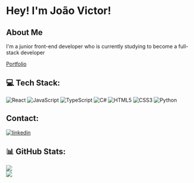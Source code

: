 # Hey! I'm João Victor!

## About Me
<p>I'm a junior front-end developer who is currently studying to become a full-stack developer</p>
<a href="https://joaochacon.dev" target="_blank">Portfolio</a>

## 💻 Tech Stack:
![React](https://img.shields.io/badge/react-%2320232a.svg?style=for-the-badge&logo=react&logoColor=%2361DAFB) ![JavaScript](https://img.shields.io/badge/javascript-%23323330.svg?style=for-the-badge&logo=javascript&logoColor=%23F7DF1E) ![TypeScript](https://img.shields.io/badge/TypeScript-007ACC?style=for-the-badge&logo=typescript&logoColor=white) ![C#](https://img.shields.io/badge/C%23-239120?style=for-the-badge&logo=c-sharp&logoColor=white) ![HTML5](https://img.shields.io/badge/html5-%23E34F26.svg?style=for-the-badge&logo=html5&logoColor=white) ![CSS3](https://img.shields.io/badge/css3-%231572B6.svg?style=for-the-badge&logo=css3&logoColor=white) ![Python](https://img.shields.io/badge/python-3670A0?style=for-the-badge&logo=python&logoColor=ffdd54)

## Contact:
<a href='https://www.linkedin.com/in/jo%C3%A3o-victor-de-assis-236957131/' target="_blank">
  <img src='https://img.shields.io/badge/linkedin-%230077B5.svg?style=for-the-badge&logo=linkedin&logoColor=white' alt='linkedin'/>
</a>

## 📊 GitHub Stats:
![](https://github-readme-stats.vercel.app/api/top-langs/?username=joaovic7or&theme=dark&hide_border=false&include_all_commits=false&count_private=false&layout=compact)<br />
![](https://github-readme-streak-stats.herokuapp.com/?user=JoaoVic7or&theme=dark&hide_border=false)<br/>
